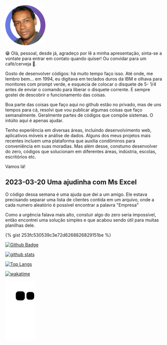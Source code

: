 <img src="https://github.com/OberdanBrito/OberdanBrito/blob/95409f8d18dbcc1be009fed6e4e0f9108b03fe38/profile-pic.png" width="128"/>

😁 Olá, pessoal, desde já, agradeço por lê a minha apresentação, sinta-se a vontate para entrar em contato quando quiser! Ou convidar para um café/cerveja 🍻.

Gosto de desenvolver códigos: há muito tempo faço isso. Até onde, me lembro bem... em 1994, eu digitava em teclados duros da IBM e olhava para monitores com prompt verde, e esquecia de colocar o disquete de 5- 1/4 antes de enviar o comando para liberar o disquete corrente. E sempre gostei de descobrir o funcionamento das coisas.

Boa parte das coisas que faço aqui no github estão no privado, mas de uns tempos para cá, resolvi que vou publicar algumas coisas que faço semanalmente. Geralmente partes de códigos que compõe sistemas. O intúito aqui é apenas ajudar.


Tenho experiência em diversas áreas, incluindo desenvolvimento web, aplicativos móveis e análise de dados. Alguns dos meus projetos mais recentes incluem uma plataforma que auxilia condôminos para conveniência em suas moradias. Mas além desse, constumo desenvolver do zero, códigos que solucionam em diferentes áreas, indústria, escolas, escritórios etc.


Vamos lá!

## **2023-03-20 Uma ajudinha com Ms Excel**

O código dessa semana é uma ajuda que dei a um amigo. Ele estava precisando separar uma lista de clientes contida em um arquivo, onde a cada numero aleatório é possível encontrar a palavra "Empresa"

Como a urgência falava mais alto, constuir algo do zero seria impossível, então encontrei uma solução simples e que acabou sendo útil para muitas planilhas dele.


{% gist 253fc530539c3e72d6268826829151be %}




[![Github Badge](https://img.shields.io/github/followers/oberdanbrito?label=Seguir&style=social)](https://github.com/oberdanbrito)

[![github stats](https://github-readme-stats.vercel.app/api?username=oberdanbrito&count_private=true&include_all_commits=true&show_icons=true?theme=buefy)](https://github.com/oberdanbrito/github-readme-stats)

[![Top Langs](https://github-readme-stats.vercel.app/api/top-langs/?username=oberdanbrito)](https://github.com/oberdanbrito/github-readme-stats)

[![wakatime](https://wakatime.com/badge/user/eb9c14f3-847b-4b7f-be05-24cba40f2b44.svg)](https://wakatime.com/@eb9c14f3-847b-4b7f-be05-24cba40f2b44)

![Snake animation](https://github.com/oberdanbrito/oberdanbrito/blob/output/github-contribution-grid-snake.svg)
